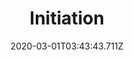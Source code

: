 ---
templateKey: blog-post
featuredpost: false
date: 2020-03-01T03:43:43.711Z
featuredimage: /img/quest_bg2.png
imgBg: quest_bg2
title: Initiation
description: If you can slay 10 slimes you'll have earned your place in the Adventurer's Guild.
reward: Get to enter the Adventurer's Guild
tags:
  - Mail
  - Complete "Explore The Mine"
  - 10 Slimes slain in Mines
---
